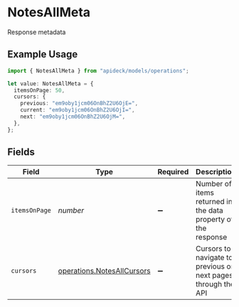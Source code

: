 # NotesAllMeta

Response metadata

## Example Usage

```typescript
import { NotesAllMeta } from "apideck/models/operations";

let value: NotesAllMeta = {
  itemsOnPage: 50,
  cursors: {
    previous: "em9oby1jcm06OnBhZ2U6OjE=",
    current: "em9oby1jcm06OnBhZ2U6OjI=",
    next: "em9oby1jcm06OnBhZ2U6OjM=",
  },
};
```

## Fields

| Field                                                                    | Type                                                                     | Required                                                                 | Description                                                              | Example                                                                  |
| ------------------------------------------------------------------------ | ------------------------------------------------------------------------ | ------------------------------------------------------------------------ | ------------------------------------------------------------------------ | ------------------------------------------------------------------------ |
| `itemsOnPage`                                                            | *number*                                                                 | :heavy_minus_sign:                                                       | Number of items returned in the data property of the response            | 50                                                                       |
| `cursors`                                                                | [operations.NotesAllCursors](../../models/operations/notesallcursors.md) | :heavy_minus_sign:                                                       | Cursors to navigate to previous or next pages through the API            |                                                                          |